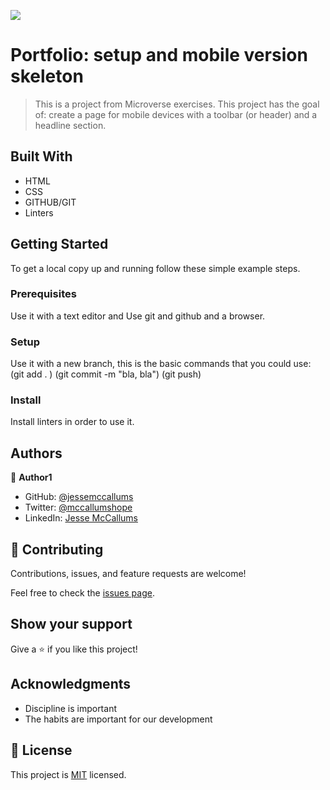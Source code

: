 ![](https://img.shields.io/badge/Microverse-blueviolet)

# Portfolio: setup and mobile version skeleton

> This is a project from Microverse exercises. This project has the goal of: create a page for mobile devices with a toolbar (or header) and a headline section.


## Built With

- HTML
- CSS
- GITHUB/GIT
- Linters

## Getting Started

To get a local copy up and running follow these simple example steps.

### Prerequisites

Use it with a text editor and Use git and github and a browser.

### Setup

Use it with a new branch, this is the basic commands that you could use: (git add . ) (git commit -m "bla, bla") (git push)

### Install

Install linters in order to use it.

## Authors

👤 **Author1**

- GitHub: [@jessemccallums](https://github.com/Jessemccallums)
- Twitter: [@mccallumshope](https://twitter.com/mccallumshope)
- LinkedIn: [Jesse McCallums](https://www.linkedin.com/in/jesse-mccallums-7225a4237/)

## 🤝 Contributing

Contributions, issues, and feature requests are welcome!

Feel free to check the [issues page](../../issues/).

## Show your support

Give a ⭐️ if you like this project!

## Acknowledgments

- Discipline is important
- The habits are important for our development

## 📝 License

This project is [MIT](./MIT.md) licensed.

